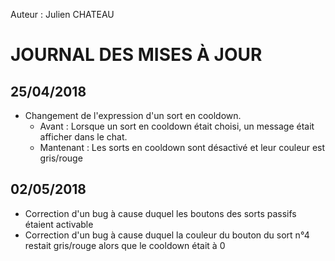Auteur : Julien CHATEAU

# JOURNAL DES MISES À JOUR

## 25/04/2018
* Changement de l'expression d'un sort en cooldown.
    * Avant : Lorsque un sort en cooldown était choisi, un message était afficher dans le chat.
    * Mantenant : Les sorts en cooldown sont désactivé et leur couleur est gris/rouge

## 02/05/2018
* Correction d'un bug à cause duquel les boutons des sorts passifs étaient activable
* Correction d'un bug à cause duquel la couleur du bouton du sort n°4 restait gris/rouge alors que le cooldown était à 0
